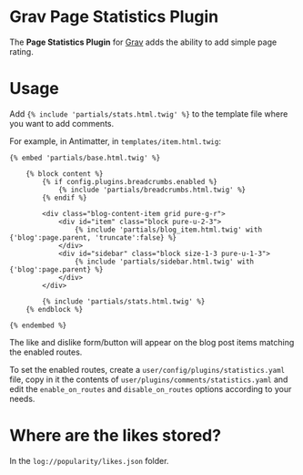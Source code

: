 # Grav Page Statistics Plugin

The **Page Statistics Plugin** for [Grav](http://github.com/getgrav/grav) adds the ability to add simple page rating.

# Usage

Add `{% include 'partials/stats.html.twig' %}` to the template file where you want to add comments.

For example, in Antimatter, in `templates/item.html.twig`:

```twig
{% embed 'partials/base.html.twig' %}

    {% block content %}
        {% if config.plugins.breadcrumbs.enabled %}
            {% include 'partials/breadcrumbs.html.twig' %}
        {% endif %}

        <div class="blog-content-item grid pure-g-r">
            <div id="item" class="block pure-u-2-3">
                {% include 'partials/blog_item.html.twig' with {'blog':page.parent, 'truncate':false} %}
            </div>
            <div id="sidebar" class="block size-1-3 pure-u-1-3">
                {% include 'partials/sidebar.html.twig' with {'blog':page.parent} %}
            </div>
        </div>

        {% include 'partials/stats.html.twig' %}
    {% endblock %}

{% endembed %}
```

The like and dislike form/button will appear on the blog post items matching the enabled routes.

To set the enabled routes, create a `user/config/plugins/statistics.yaml` file, copy in it the contents of `user/plugins/comments/statistics.yaml` and edit the `enable_on_routes` and `disable_on_routes` options according to your needs.

# Where are the likes stored?

In the `log://popularity/likes.json` folder.
